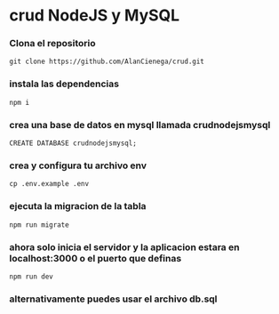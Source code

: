# crud NodeJS y MySQL

### Clona el repositorio

```
git clone https://github.com/AlanCienega/crud.git
```

### instala las dependencias

```
npm i
```

### crea una base de datos en mysql llamada crudnodejsmysql

```
CREATE DATABASE crudnodejsmysql;
```

### crea y configura tu archivo env

```
cp .env.example .env
```

### ejecuta la migracion de la tabla

```
npm run migrate
```

### ahora solo inicia el servidor y la aplicacion estara en localhost:3000 o el puerto que definas

```
npm run dev
```

### alternativamente puedes usar el archivo db.sql
